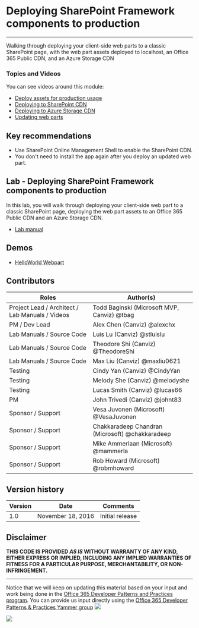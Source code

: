 # Deploying SharePoint Framework components to production #

----------

Walking through deploying your client-side web parts to a classic SharePoint page, with the web part assets deployed to localhost, an Office 365 Public CDN, and an Azure Storage CDN

### Topics and Videos ###
You can see videos around this module:

- [Deploy assets for production usage](https://aka.ms/spfxtm4s1)
- [Deploying to SharePoint CDN](https://aka.ms/spfxtm4s2)
- [Deploying to Azure Storage CDN](https://aka.ms/spfxtm4s3)
- [Updating web parts](https://aka.ms/spfxtm4s4)

## Key recommendations ##
- Use SharePoint Online Management Shell to enable the SharePoint CDN.
- You don't need to install the app again after you deploy an updated web part.

## Lab - Deploying SharePoint Framework components to production ##
In this lab, you will walk through deploying your client-side web part to a classic SharePoint page, deploying the web part assets to an Office 365 Public CDN and an Azure Storage CDN.

- [Lab manual](./Lab.md)

## Demos ##
- [HelloWorld Webpart](./Demos/helloworld-webpart)

## Contributors
| Roles                                    			| Author(s)                                			|
| -------------------------------------------------	| ------------------------------------------------- |
| Project Lead / Architect / Lab Manuals / Videos   | Todd Baginski (Microsoft MVP, Canviz) @tbag		|
| PM / Dev Lead                            			| Alex Chen (Canviz) @alexchx  						|
| Lab Manuals / Source Code                			| Luis Lu (Canviz) @stluislu   						|
| Lab Manuals / Source Code                			| Theodore Shi (Canviz) @TheodoreShi				|
| Lab Manuals / Source Code                			| Max Liu (Canviz) @maxliu0621 						|
| Testing                                  			| Cindy Yan (Canviz) @CindyYan     					|
| Testing                                  			| Melody She (Canviz) @melodyshe   					|
| Testing                                  			| Lucas Smith (Canviz) @lucas66   					|
| PM                                       			| John Trivedi (Canviz) @johnt83      				|
| Sponsor / Support                        			| Vesa Juvonen (Microsoft) @VesaJuvonen   			|
| Sponsor / Support                        			| Chakkaradeep Chandran (Microsoft) @chakkaradeep   |
| Sponsor / Support                        			| Mike Ammerlaan (Microsoft) @mammerla         		|
| Sponsor / Support                        			| Rob Howard (Microsoft) @robmhoward      			|

## Version history

| Version | Date          		| Comments        |
| ------- | ------------------- | --------------- |
| 1.0     | November 18, 2016 	| Initial release |

## Disclaimer
**THIS CODE IS PROVIDED *AS IS* WITHOUT WARRANTY OF ANY KIND, EITHER EXPRESS OR IMPLIED, INCLUDING ANY IMPLIED WARRANTIES OF FITNESS FOR A PARTICULAR PURPOSE, MERCHANTABILITY, OR NON-INFRINGEMENT.**

----------------------------------------------------------------------------------------------------
Notice that we will keep on updating this material based on your input and work being done in the [Office 365 Developer Patterns and Practices program](http://aka.ms/officedevpnp). You can provide us input directly using the [Office 365 Developer Patterns & Practices Yammer group](http://aka.ms/officedevpnpyammer)
![](https://camo.githubusercontent.com/a732087ed949b0f2f84f5f02b8c79f1a9dd96f65/687474703a2f2f692e696d6775722e636f6d2f6c3031686876452e706e67)

<img src="https://telemetry.sharepointpnp.com/TrainingContent/SharePoint/SharePointFramework/04-deploying-sharepoint-framework-components" />